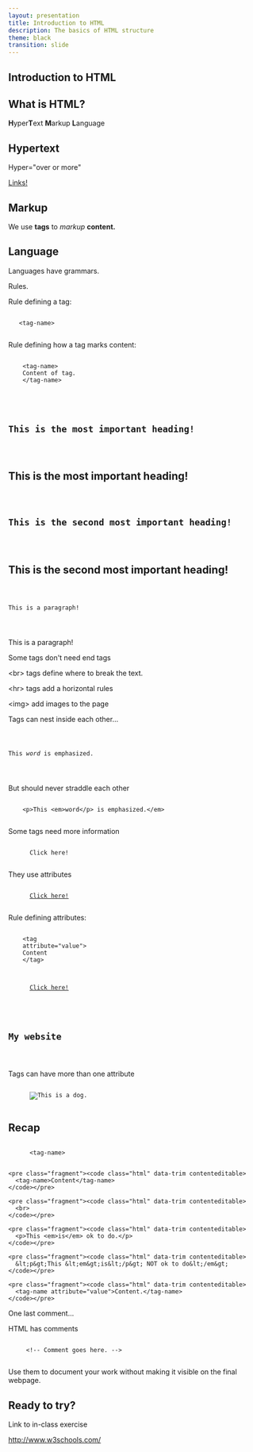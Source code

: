 ```yaml
---
layout: presentation
title: Introduction to HTML
description: The basics of HTML structure
theme: black
transition: slide
---
```


<section>

  <h2>Introduction to HTML</h2>

</section>

<section>
  <h2>What is HTML?</h2>

  <p>
    <span class="fragment"><strong>H</strong>yper</span><span class="fragment"><strong>T</strong>ext</span> 
    <span class="fragment"><strong>M</strong>arkup</span> 
    <span class="fragment"><strong>L</strong>anguage</span>
  </p>
</section>

<section>
  <h2>Hypertext</h2>
  <p class="fragment">Hyper="over or more"</p>
  <p class="fragment"><a href="#">Links!</a></p>
</section>

<section>
  <h2>Markup</h2>
  <p class="fragment">We use <strong>tags</strong> to <em>markup</em> <strong>content.</strong></p>
</section>

<section>
  <h2>Language</h2>
  <p class="fragment">Languages have grammars.</p>
  <p class="fragment">Rules.</p>
</section>

<section>
  <p>Rule defining a tag:</p>
  <code class="hljs html xml">
   <span class="hljs-tag fragment">&lt;</span><span class="hljs-title fragment">tag-name</span><span class="hljs-tag fragment">&gt;</span>
  </code> 
</section>

<section>
  <p>Rule defining how a tag marks content:</p>
  <code class="hljs html xml">
    <span class="hljs-tag">&lt;</span><span class="hljs-title">tag-name</span><span class="hljs-tag">&gt;</span>
    <span class="fragment">Content of tag.</span>
    <span class="fragment"><span class="hljs-tag">&lt;/</span><span class="hljs-title">tag-name</span><span class="hljs-tag">&gt;</span></span>
  </code>
</section>

<section>
  <pre><code class="html" data-trim contenteditable>
    <h1>This is the most important heading!</h1>
  </code></pre>
  <h1>This is the most important heading!</h1>
</section>


<section>
  <pre><code class="html" data-trim contenteditable>
    <h2>This is the second most important heading!</h2>
  </code></pre>
  <h2>This is the second most important heading!</h2>
</section>


<section>
  <pre><code class="html" data-trim contenteditable>
    <p>This is a paragraph!</p>
  </code></pre>
  <p>This is a paragraph!</p>
</section>

<section>
  <p>Some tags don't need end tags</p>
  <p class="fragment">&lt;br&gt; tags define where to break the text.</p>
  <p class="fragment">&lt;hr&gt; tags add a horizontal rules</p>
  <p class="fragment">&lt;img&gt; add images to the page</p>
</section>


<section>
  <p>Tags can nest inside each other...</p>
  <pre><code class="html" data-trim contenteditable>
    <p>This <em>word</em> is emphasized.</p>
  </code></pre>
  
  <div class="fragment">
  <p>But should never straddle each other</p>
  <pre><code class="html" data-trim contenteditable>
    &lt;p&gt;This &lt;em&gt;word&lt;/p&gt; is emphasized.&lt;/em&gt;
  </code></pre>
  </div>
</section>

<section>
  <p>Some tags need more information</p>
  <div class="fragment">
    <pre><code class="html" data-trim contenteditable>
      <a>Click here!</a>
    </code></pre>
  </div>
  
  <div class="fragment">
    <p>They use attributes</p>
    <pre><code class="html" data-trim contenteditable>
      <a href="http://google.com">Click here!</a>
    </code></pre>
  </div>
</section>

<section>
  <p>Rule defining attributes:</p>
  <code class="hljs html xml">
    <span class="hljs-tag">&lt;</span><span class="hljs-title">tag</span>
    <span class="hljs-attribute fragment">attribute</span><span class="hljs-tag fragment">=</span><span class="hljs-value fragment">"value"</span><span class="hljs-tag fragment">&gt;</span>
    <span class="fragment">Content
    <span class="hljs-tag">&lt;/</span><span class="hljs-title">tag</span><span class="hljs-tag">&gt;</span></span>
  </code>
</section>

<section>
  <div>
    <pre><code class="html" data-trim contenteditable>
      <a href="http://google.com">Click here!</a>
    </code></pre>
  </div>
  
  <div class="fragment">
    <pre><code class="html" data-trim contenteditable>
      <h1 class="site-title">My website</h1>
    </code></pre>
  </div>
</section>
  
<section>
    <p>Tags can have more than one attribute</p>
    <pre><code class="html" data-trim contenteditable>
      <img src="dog.jpg" alt="This is a dog.">
    </code></pre> 
</section>

<section>
  <h2>Recap</h2>
</section>

<section>
    <pre><code class="html" data-trim contenteditable>
      &lt;tag-name&gt;
    </code></pre>
    
    <pre class="fragment"><code class="html" data-trim contenteditable>
      <tag-name>Content</tag-name>
    </code></pre>
  
    <pre class="fragment"><code class="html" data-trim contenteditable>
      <br>
    </code></pre>
    
    <pre class="fragment"><code class="html" data-trim contenteditable>
      <p>This <em>is</em> ok to do.</p>
    </code></pre>
    
    <pre class="fragment"><code class="html" data-trim contenteditable>
      &lt;p&gt;This &lt;em&gt;is&lt;/p&gt; NOT ok to do&lt;/em&gt;
    </code></pre>
    
    <pre class="fragment"><code class="html" data-trim contenteditable>
      <tag-name attribute="value">Content.</tag-name>
    </code></pre>
</section>

<section>
  <p>One last comment...</p>
  
  
  <div class="fragment">
    <p>HTML has comments</p>
    <code class="hljs html xml">
     <span class="hljs-tag fragment">&lt;!--</span><span class="hljs-title fragment"> Comment goes here. </span><span class="hljs-tag fragment">--&gt;</span>
    </code>
  </div> 
  <p class="fragment">Use them to document your work without making it visible on the final webpage.</p> 
</section>

<section>
  <h2>Ready to try?</h2>
  <p>Link to in-class exercise</p>
  <p><a href="http://www.w3schools.com/">http://www.w3schools.com/</a></p>
</section>